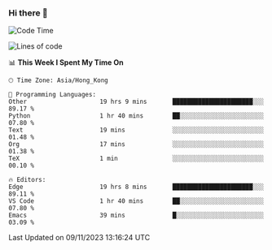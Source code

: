 ### Hi there 👋

<!--
**nicehiro/nicehiro** is a ✨ _special_ ✨ repository because its `README.md` (this file) appears on your GitHub profile.

Here are some ideas to get you started:

- 🔭 I’m currently working on ...
- 🌱 I’m currently learning ...
- 👯 I’m looking to collaborate on ...
- 🤔 I’m looking for help with ...
- 💬 Ask me about ...
- 📫 How to reach me: ...
- 😄 Pronouns: ...
- ⚡ Fun fact: ...
-->

<!--START_SECTION:waka-->
![Code Time](http://img.shields.io/badge/Code%20Time-37%20hrs%2055%20mins-blue)

![Lines of code](https://img.shields.io/badge/From%20Hello%20World%20I%27ve%20Written-2.6%20million%20lines%20of%20code-blue)

📊 **This Week I Spent My Time On** 

```text
🕑︎ Time Zone: Asia/Hong_Kong

💬 Programming Languages: 
Other                    19 hrs 9 mins       ██████████████████████░░░   89.17 % 
Python                   1 hr 40 mins        ██░░░░░░░░░░░░░░░░░░░░░░░   07.80 % 
Text                     19 mins             ░░░░░░░░░░░░░░░░░░░░░░░░░   01.48 % 
Org                      17 mins             ░░░░░░░░░░░░░░░░░░░░░░░░░   01.38 % 
TeX                      1 min               ░░░░░░░░░░░░░░░░░░░░░░░░░   00.10 % 

🔥 Editors: 
Edge                     19 hrs 8 mins       ██████████████████████░░░   89.11 % 
VS Code                  1 hr 40 mins        ██░░░░░░░░░░░░░░░░░░░░░░░   07.80 % 
Emacs                    39 mins             █░░░░░░░░░░░░░░░░░░░░░░░░   03.09 % 
```


 Last Updated on 09/11/2023 13:16:24 UTC
<!--END_SECTION:waka-->
